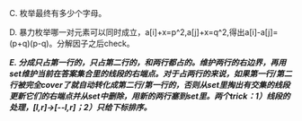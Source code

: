 C. 枚举最终有多少个字母。

D. 暴力枚举哪一对元素可以同时成立，a[i]+x=p^2,a[j]+x=q^2,得出a[i]-a[j]=(p+q)(p-q)。分解因子之后check。

***E. 分成只占第一行的，只占第二行的，和两行都占的。维护两行的右边界，再用set维护当前在答案集合里的线段的右端点。对于占两行的来说，如果第一行/第二行被完全cover了就自动转化成第二行/第一行的，否则从set里掏出有交集的线段更新它们的右端点并从set中删除，用新的两行塞到set里。两个trick：1）线段的处理，[l,r]->[--l,r]；2）只给下标排序。***
